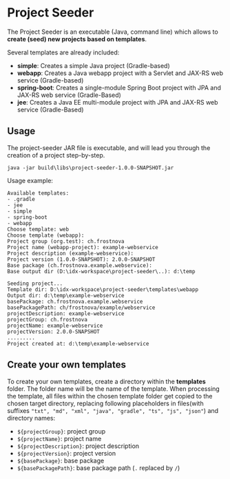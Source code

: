 # Project Seeder

The Project Seeder is an executable (Java, command line) which allows to **create (seed) new projects based on templates**.

Several templates are already included:
* **simple**: Creates a simple Java project (Gradle-based)
* **webapp**: Creates a Java webapp project with a Servlet and JAX-RS web service (Gradle-based)
* **spring-boot**: Creates a single-module Spring Boot project with JPA and JAX-RS web service (Gradle-Based)
* **jee**: Creates a Java EE multi-module project with JPA and JAX-RS web service (Gradle-Based)

## Usage

The project-seeder JAR file is executable, and will lead you through the creation of a project step-by-step.
```
java -jar build\libs\project-seeder-1.0.0-SNAPSHOT.jar
```
Usage example:
```
Available templates:
- .gradle
- jee
- simple
- spring-boot
- webapp
Choose template: web
Choose template (webapp):
Project group (org.test): ch.frostnova
Project name (webapp-project): example-webservice
Project description (example-webservice):
Project version (1.0.0-SNAPSHOT): 2.0.0-SNAPSHOT
Base package (ch.frostnova.example.webservice):
Base output dir (D:\idx-workspace\project-seeder\..): d:\temp

Seeding project...
Template dir: D:\idx-workspace\project-seeder\templates\webapp
Output dir: d:\temp\example-webservice
basePackage: ch.frostnova.example.webservice
basePackagePath: ch/frostnova/example/webservice
projectDescription: example-webservice
projectGroup: ch.frostnova
projectName: example-webservice
projectVersion: 2.0.0-SNAPSHOT
.........
Project created at: d:\temp\example-webservice
```

## Create your own templates

To create your own templates, create a directory within the **templates** folder. The folder name will be the name of the template. When processing the template, all files within the chosen template folder get copied to the chosen target directory, replacing following placeholders in files(with suffixes `"txt", "md", "xml", "java", "gradle", "ts", "js", "json"`) and directory names:

 - `${projectGroup}`: project group
 - `${projectName}`: project name
 - `${projectDescription}`: project description
 - `${projectVersion}`: project version
 - `${basePackage}`: base package
 - `${basePackagePath}`: base package path (`.` replaced by `/`)

